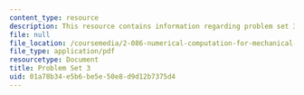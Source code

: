 ```yaml
---
content_type: resource
description: This resource contains information regarding problem set 3.
file: null
file_location: /coursemedia/2-086-numerical-computation-for-mechanical-engineers-fall-2012/01a78b34e5b6be5e50e8d9d12b7375d4_MIT2_086F12_pset3.pdf
file_type: application/pdf
resourcetype: Document
title: Problem Set 3
uid: 01a78b34-e5b6-be5e-50e8-d9d12b7375d4
---
```

